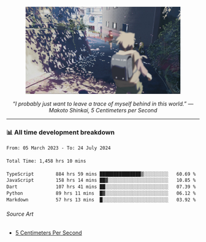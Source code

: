 <p align="center"><img src="asset/header.jpg" width="80%"/></p>
<p align="center"><i>“I probably just want to leave a trace of myself behind in this world.” ― Makoto Shinkai, 5 Centimeters per Second</i></p>

---
<!--
<details>
  <summary>📃 My Resume</summary>

### Education

- 📖 **Computer Science**\
📆 10/2021 - present\
📍 **Thang Long University** - Hoang Mai, Hanoi, Vietnam

### Experience

<img align="right" src="https://img.shields.io/badge/Figma-F24E1E?style=flat&logo=figma&logoColor=white"/>
<img align="right" src="https://img.shields.io/badge/node.js-6DA55F?style=flat&logo=node.js&logoColor=white"/>
<img align="right" src="https://img.shields.io/badge/Next.js-black?style=flat&logo=next.js&logoColor=white"/>
<img align="right" src="https://img.shields.io/badge/TypeScript-007ACC?style=flat&logo=typescript&logoColor=white"/>


- 👨‍💻 **Frontend Web Intern**\
📆 07/2023 - present\
📍 **MQ ICT Solutions** - Hoang Mai, Hanoi, Vietnam
</details> 
-->

### 📊 All time development breakdown

<!--START_SECTION:waka-->

```txt
From: 05 March 2023 - To: 24 July 2024

Total Time: 1,458 hrs 10 mins

TypeScript        884 hrs 59 mins ███████████████▒░░░░░░░░░   60.69 %
JavaScript        158 hrs 14 mins ██▓░░░░░░░░░░░░░░░░░░░░░░   10.85 %
Dart              107 hrs 41 mins ██░░░░░░░░░░░░░░░░░░░░░░░   07.39 %
Python            89 hrs 11 mins  █▓░░░░░░░░░░░░░░░░░░░░░░░   06.12 %
Markdown          57 hrs 13 mins  █░░░░░░░░░░░░░░░░░░░░░░░░   03.92 %
```

<!--END_SECTION:waka-->

###### Source Art

-  [5 Centimeters Per Second](https://wallhaven.cc/w/nrowq1)

